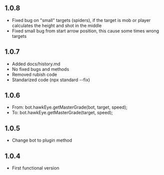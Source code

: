 ## 1.0.8
* Fixed bug on "small" targets (spiders), if the target is mob or player calculates the height and shot in the middle
* Fixed small bug from start arrow position, this cause some times wrong targets


## 1.0.7
* Added docs/history.md
* No fixed bugs and methods
* Removed rubish code
* Standarized code (npx standard --fix)


## 1.0.6
* From: bot.hawkEye.getMasterGrade(bot, target, speed);
* To: bot.hawkEye.getMasterGrade(target, speed);

## 1.0.5
* Change bot to plugin method

## 1.0.4
* First functional version